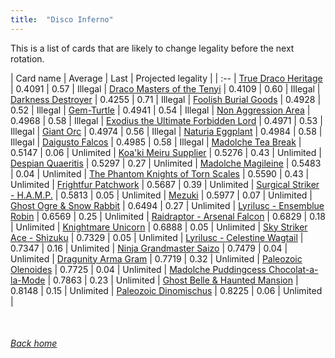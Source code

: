 ```yaml
---
title:  "Disco Inferno"
---
```


This is a list of cards that are likely to change legality before the next rotation.

| Card name | Average | Last | Projected legality |
| :-- |
[True Draco Heritage](https://db.ygoprodeck.com/card/?search=True%20Draco%20Heritage) | 0.4091 | 0.57 | Illegal |
[Draco Masters of the Tenyi](https://db.ygoprodeck.com/card/?search=Draco%20Masters%20of%20the%20Tenyi) | 0.4109 | 0.60 | Illegal |
[Darkness Destroyer](https://db.ygoprodeck.com/card/?search=Darkness%20Destroyer) | 0.4255 | 0.71 | Illegal |
[Foolish Burial Goods](https://db.ygoprodeck.com/card/?search=Foolish%20Burial%20Goods) | 0.4928 | 0.52 | Illegal |
[Gem-Turtle](https://db.ygoprodeck.com/card/?search=Gem-Turtle) | 0.4941 | 0.54 | Illegal |
[Non Aggression Area](https://db.ygoprodeck.com/card/?search=Non%20Aggression%20Area) | 0.4968 | 0.58 | Illegal |
[Exodius the Ultimate Forbidden Lord](https://db.ygoprodeck.com/card/?search=Exodius%20the%20Ultimate%20Forbidden%20Lord) | 0.4971 | 0.53 | Illegal |
[Giant Orc](https://db.ygoprodeck.com/card/?search=Giant%20Orc) | 0.4974 | 0.56 | Illegal |
[Naturia Eggplant](https://db.ygoprodeck.com/card/?search=Naturia%20Eggplant) | 0.4984 | 0.58 | Illegal |
[Daigusto Falcos](https://db.ygoprodeck.com/card/?search=Daigusto%20Falcos) | 0.4985 | 0.58 | Illegal |
[Madolche Tea Break](https://db.ygoprodeck.com/card/?search=Madolche%20Tea%20Break) | 0.5147 | 0.06 | Unlimited |
[Koa'ki Meiru Supplier](https://db.ygoprodeck.com/card/?search=Koa'ki%20Meiru%20Supplier) | 0.5276 | 0.43 | Unlimited |
[Despian Quaeritis](https://db.ygoprodeck.com/card/?search=Despian%20Quaeritis) | 0.5297 | 0.27 | Unlimited |
[Madolche Magileine](https://db.ygoprodeck.com/card/?search=Madolche%20Magileine) | 0.5483 | 0.04 | Unlimited |
[The Phantom Knights of Torn Scales](https://db.ygoprodeck.com/card/?search=The%20Phantom%20Knights%20of%20Torn%20Scales) | 0.5590 | 0.43 | Unlimited |
[Frightfur Patchwork](https://db.ygoprodeck.com/card/?search=Frightfur%20Patchwork) | 0.5687 | 0.39 | Unlimited |
[Surgical Striker - H.A.M.P.](https://db.ygoprodeck.com/card/?search=Surgical%20Striker%20-%20H.A.M.P.) | 0.5813 | 0.05 | Unlimited |
[Mezuki](https://db.ygoprodeck.com/card/?search=Mezuki) | 0.5977 | 0.07 | Unlimited |
[Ghost Ogre & Snow Rabbit](https://db.ygoprodeck.com/card/?search=Ghost%20Ogre%20%26%20Snow%20Rabbit) | 0.6494 | 0.27 | Unlimited |
[Lyrilusc - Ensemblue Robin](https://db.ygoprodeck.com/card/?search=Lyrilusc%20-%20Ensemblue%20Robin) | 0.6569 | 0.25 | Unlimited |
[Raidraptor - Arsenal Falcon](https://db.ygoprodeck.com/card/?search=Raidraptor%20-%20Arsenal%20Falcon) | 0.6829 | 0.18 | Unlimited |
[Knightmare Unicorn](https://db.ygoprodeck.com/card/?search=Knightmare%20Unicorn) | 0.6888 | 0.05 | Unlimited |
[Sky Striker Ace - Shizuku](https://db.ygoprodeck.com/card/?search=Sky%20Striker%20Ace%20-%20Shizuku) | 0.7329 | 0.05 | Unlimited |
[Lyrilusc - Celestine Wagtail](https://db.ygoprodeck.com/card/?search=Lyrilusc%20-%20Celestine%20Wagtail) | 0.7347 | 0.16 | Unlimited |
[Ninja Grandmaster Saizo](https://db.ygoprodeck.com/card/?search=Ninja%20Grandmaster%20Saizo) | 0.7479 | 0.04 | Unlimited |
[Dragunity Arma Gram](https://db.ygoprodeck.com/card/?search=Dragunity%20Arma%20Gram) | 0.7719 | 0.32 | Unlimited |
[Paleozoic Olenoides](https://db.ygoprodeck.com/card/?search=Paleozoic%20Olenoides) | 0.7725 | 0.04 | Unlimited |
[Madolche Puddingcess Chocolat-a-la-Mode](https://db.ygoprodeck.com/card/?search=Madolche%20Puddingcess%20Chocolat-a-la-Mode) | 0.7863 | 0.23 | Unlimited |
[Ghost Belle & Haunted Mansion](https://db.ygoprodeck.com/card/?search=Ghost%20Belle%20%26%20Haunted%20Mansion) | 0.8148 | 0.15 | Unlimited |
[Paleozoic Dinomischus](https://db.ygoprodeck.com/card/?search=Paleozoic%20Dinomischus) | 0.8225 | 0.06 | Unlimited |

<br>

###### [Back home](index)
